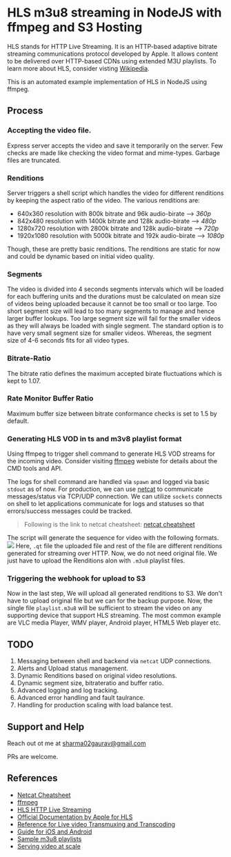 # HLS m3u8 streaming in NodeJS with ffmpeg and S3 Hosting
HLS stands for HTTP Live Streaming. It is an HTTP-based adaptive bitrate streaming communications protocol developed by Apple. It allows content to be delivered over HTTP-based CDNs using extended M3U playlists.
To learn more about HLS, consider visting [Wikipedia](https://en.wikipedia.org/wiki/HTTP_Live_Streaming).

This is an automated example implementation of HLS in NodeJS using ffmpeg.

## Process
### Accepting the video file.
Express server accepts the video and save it temporarily on the server. Few checks are made like checking the video format and mime-types. Garbage files are truncated.

### Renditions
Server triggers a shell script which handles the video for different renditions by keeping the aspect ratio of the video. The various renditions are:

- 640x360 resolution with 800k bitrate and 96k audio-birate --> *360p*
- 842x480 resolution with 1400k bitrate and 128k audio-birate --> *480p*
- 1280x720 resolution with 2800k bitrate and 128k audio-birate --> *720p*
- 1920x1080 resolution with 5000k bitrate and 192k audio-birate --> *1080p*

Though, these are pretty basic renditions. The renditions are static for now and could be dynamic based on initial video quality.
	
### Segments
The video is divided into 4 seconds segments intervals which will be loaded for each buffering units and the durations must be calculated on mean size of videos being uploaded because it cannot be too small or too large. Too short segment size will lead to too many segments to manage and hence larger buffer lookups. Too large segment size will fail for the smaller videos as they will always be loaded with single segment. The standard option is to have very small segment size for smaller videos. Whereas, the segment size of 4-6 seconds fits for all video types.

### Bitrate-Ratio
The bitrate ratio defines the maximum accepted birate fluctuations which is kept to 1.07.

### Rate Monitor Buffer Ratio
Maximum buffer size between bitrate conformance checks is set to 1.5 by default.

### Generating HLS VOD in ts and m3v8 playlist format
Using ffmpeg to trigger shell command to generate HLS VOD streams for the incoming video. Consider visiting [ffmpeg](https://www.ffmpeg.org/) webiste for details about the CMD tools and API.

The logs for shell command are handled via `spawn` and logged via basic `stdout` as of now. For production, we can use [netcat](https://www.digitalocean.com/community/tutorials/how-to-use-netcat-to-establish-and-test-tcp-and-udp-connections-on-a-vps) to communicate messages/status via TCP/UDP connection. We can utilize `sockets` connects on shell to let applications communicate for logs and statuses so that errors/success messages could be tracked.

> Following is the link to netcat cheatsheet:
> [netcat cheatsheet](https://www.sans.org/security-resources/sec560/netcat_cheat_sheet_v1.pdf)

The script will generate the sequence for video with the following formats.
<img src='https://drive.google.com/uc?id=1QShiyVZWZUt8R_GwH1oAz0gB-fqS4lEh'>
Here, `.qt` file the uploaded file and rest of the file are different renditions generated for streaming over HTTP. Now, we do not need original file. We just have to upload the Renditions alon with `.m3u8` playlist files.

### Triggering the webhook for upload to S3
Now in the last step, We will upload all generated renditions to S3. We don't have to upload original file but we can for the backup purpose. Now, the single file `playlist.m3u8` will be sufficient to stream the video on any supporting device that support HLS streaming. The most common example are VLC media Player, WMV player, Android player, HTML5 Web player etc.


## TODO
1. Messaging between shell and backend via `netcat` UDP connections.
2. Alerts and Upload status management.
3. Dynamic Renditions based on original video resolutions.
4. Dynamic segment size, bitrateratio and buffer ratio.
5. Advanced logging and log tracking.
6. Advanced error handling and fault taulrance.
7. Handling for production scaling with load balance test.

## Support and Help
Reach out ot me at sharma02gaurav@gmail.com

PRs are welcome.

## References
- [Netcat Cheatsheet](https://www.sans.org/security-resources/sec560/netcat_cheat_sheet_v1.pdf)
- [ffmpeg](https://www.ffmpeg.org/)
- [HLS HTTP Live Streaming](https://en.wikipedia.org/wiki/HTTP_Live_Streaming)
- [Official Documentation by Apple for HLS](https://developer.apple.com/documentation/http_live_streaming/example_playlists_for_http_live_streaming)
- [Reference for Live video Transmuxing and Transcoding](https://blog.twitch.tv/en/2017/10/10/live-video-transmuxing-transcoding-f-fmpeg-vs-twitch-transcoder-part-i-489c1c125f28/)
- [Guide for iOS and Android](https://mux.com/blog/mobile-hls-guide/)
- [Sample m3u8 playlists](https://g33ktricks.blogspot.com/2016/04/list-of-hls-streaming-video-sample-test.html)
- [Serving video at scale](https://www-sjc.egnyte.com/blog/2018/12/transcoding-how-we-serve-videos-at-scale/)
